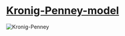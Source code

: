 # [Kronig-Penney-model](https://en.wikipedia.org/wiki/Particle_in_a_one-dimensional_lattice)

![Kronig-Penney](https://en.wikipedia.org/wiki/Particle_in_a_one-dimensional_lattice#/media/File:Periodic_square_potential_130707.png)
  

